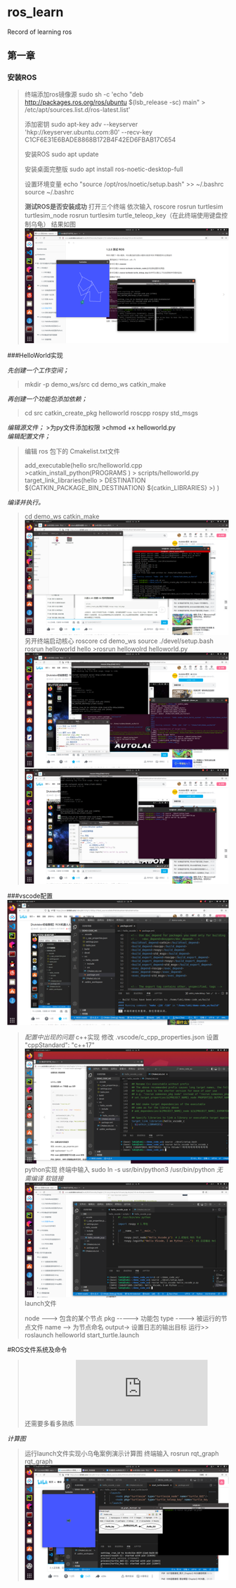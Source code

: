 # ros_learn
Record of learning ros

## 第一章
### 安装ROS

> 终端添加ros镜像源
> sudo sh -c 'echo "deb http://packages.ros.org/ros/ubuntu $(lsb_release -sc) main" > /etc/apt/sources.list.d/ros-latest.list'
> 
> 添加密钥
> sudo apt-key adv --keyserver 'hkp://keyserver.ubuntu.com:80' --recv-key C1CF6E31E6BADE8868B172B4F42ED6FBAB17C654
> 
> 安装ROS
> sudo apt update
> 
> 安装桌面完整版
> sudo apt install ros-noetic-desktop-full
> 
> 设置环境变量
> echo "source /opt/ros/noetic/setup.bash" >> ~/.bashrc
> source ~/.bashrc
> 
> **测试ROS是否安装成功**
> 打开三个终端 依次输入
> roscore
> rosrun turtlesim turtlesim_node
> rosrun turtlesim turtle_teleop_key（在此终端使用键盘控制乌龟）
> 结果如图
![text](https://github.com/lokiiiiiiiiii/ros_learn/blob/main/img/%E6%B5%8B%E8%AF%95ros.png)

###HelloWorld实现

*先创建一个工作空间；*
> mkdir -p demo_ws/src
> cd demo_ws
> catkin_make

*再创建一个功能包添加依赖；*
> cd src
> catkin_create_pkg helloworld roscpp rospy std_msgs

*编辑源文件；*                                     >为py文件添加权限
                                                 >chmod +x helloworld.py          
*编辑配置文件；*
> 编辑 ros 包下的 Cmakelist.txt文件                 
> 
> add_executable(hello src/helloworld.cpp        >catkin_install_python(PROGRAMS
> )                                              >   scripts/helloworld.py
> target_link_libraries(hello                    >   DESTINATION ${CATKIN_PACKAGE_BIN_DESTINATION}
>   ${catkin_LIBRARIES}                          >)
> )

*编译并执行。*
> cd demo_ws
> catkin_make
![make](https://github.com/lokiiiiiiiiii/ros_learn/blob/main/img/helloworld.png)
> 另开终端启动核心
> roscore
> cd demo_ws
> source ./devel/setup.bash
> rosrun  helloworld hello  >rosrun hellowolrd helloworld.py
![helloworld_c](https://github.com/lokiiiiiiiiii/ros_learn/blob/main/img/helloworld2.png)
![helloworld_py](https://github.com/lokiiiiiiiiii/ros_learn/blob/main/img/helloworld_py.png)

###vscode配置
![code_cmake](https://github.com/lokiiiiiiiiii/ros_learn/blob/main/img/vscode%20%E9%85%8D%E7%BD%AE.png)
> *配置中出现的问题*
> c++实现
> 修改 .vscode/c_cpp_properties.json
> 设置 "cppStandard": "c++17"
![code_C](https://github.com/lokiiiiiiiiii/ros_learn/blob/main/img/vscode_c%2B%2B.png)
> python实现
> 终端中输入 sudo ln -s usr/bin/python3 /usr/bin/python
> *无需编译 软链接*
![code_py](https://github.com/lokiiiiiiiiii/ros_learn/blob/main/img/vscode_py.png)
> launch文件
> <launch>
    <node pkg="helloworld" type="demo_hello" name="hello" output="screen" />
    <node pkg="turtlesim" type="turtlesim_node" name="turtle_GUI"/>
    <node pkg="turtlesim" type="turtle_teleop_key" name="turtle_key" />
> </launch>
> 
>  node ---> 包含的某个节点
>  pkg -----> 功能包
>  type ----> 被运行的节点文件
>  name --> 为节点命名
>  output-> 设置日志的输出目标
>  运行>> roslaunch helloworld start_turtle.launch

#ROS文件系统及命令
> 还需要多看多熟练
![ros!](http://www.autolabor.com.cn/book/ROSTutorials/chapter1/15-ben-zhang-xiao-jie/151-roswen-jian-xi-tong.html)


*计算图*
> 运行launch文件实现小乌龟案例演示计算图
> 终端输入 rosrun rqt_graph rqt_graph
![rqt_graph](https://github.com/lokiiiiiiiiii/ros_learn/blob/main/img/%E8%AE%A1%E7%AE%97%E5%9B%BE.png)
